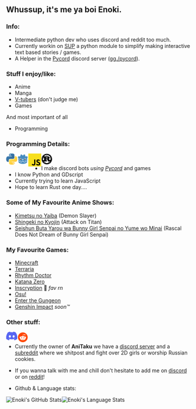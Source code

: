 ## Whussup, it's me ya boi Enoki.

### Info:
- Intermediate python dev who uses discord and reddit too much.
- Currently workin on [SUP](https://github.com/EnokiUN/sup) a python module to simplify making interactive text based stories / games.
- A Helper in the [Pycord](https://github.com/Pycord-Development/pycord) discord server ([gg./pycord](https://discord.gg/pycord)).

### Stuff I enjoy/like:
- Anime 
- Manga 
- [V-tubers](https://c.tenor.com/8emxitJuwBcAAAAd/yorumi-rena-nijisanji.gif) (don't judge me)
- Games

And most important of all
- Programming
### Programming Details:
[<img align=left width=30px src="assets/python-logo.png"/>](https://python.org) [<img align=left width=30px src="assets/Godot_icon.svg.png"/>](https://godotengine.org) [<img align=left width=35px src="assets/2048px-Unofficial_JavaScript_logo_2.svg.png"/>](https://javascript.com) [<img align=left width=30px src="assets/Rust_programming_language_black_logo.svg.png"/>](https://rust-lang.org)
<br>
- I make discord bots *using [Pycord](https://github.com/Pycord-Development/pycord)* and games
- I know Python and GDscript 
- Currently trying to learn JavaScript 
- Hope to learn Rust one day....
### Some of My Favourite Anime Shows:
- [Kimetsu no Yaiba](https://myanimelist.net/anime/38000/Kimetsu_no_Yaiba) (Demon Slayer)
- [Shingeki no Kyojin](https://myanimelist.net/anime/16498/Shingeki_no_Kyojin) (Attack on Titan)
- [Seishun Buta Yarou wa Bunny Girl Senpai no Yume wo Minai](https://myanimelist.net/anime/37450/Seishun_Buta_Yarou_wa_Bunny_Girl_Senpai_no_Yume_wo_Minai) (Rascal Does Not Dream of Bunny Girl Senpai)
### My Favourite Games:
- [Minecraft](https://minecraft.net)
- [Terraria](https://terraria.org)
- [Rhythm Doctor](https://rhythmdr.com/)
- [Katana Zero](https://www.katanazero.com/)
- [Inscryption](https://www.inscryption.com/) 🥇 *fav rn*
- [Osu!](https://osu.ppy.sh)
- [Enter the Gungeon](https://enterthegungeon.com)
- [Genshin Impact](https://genshin.mihoyo.com/m/en/) *soon™*
### Other stuff:
[<img align=left width=30px src="assets/Logo Discord 2021.png"/>][discordserver] [<img align=left width=30px src="assets/free-reddit-logo-icon-2436-thumb.png"/>][subreddit]
<br>
- Currently the owner of **AniTaku** we have a [discord server](discordserver) and a [subreddit](subreddit) where we shitpost and fight over 2D girls or worship Russian cookies.
- If you wanna talk with me and chill don't hesitate to add me on [discord][discord] or on [reddit][reddit]!

- Github & Language stats:
<img align="left" alt="Enoki's GitHub Stats" src="https://github-readme-stats.vercel.app/api?username=EnokiUN&show_icons=true&hide_border=true&theme=tokyonight&include_all_commits=true&count_private=true" />
<img align="left" alt="Enoki's Language Stats" src="https://github-readme-stats.vercel.app/api/top-langs/?username=EnokiUN&hide_border=true&theme=tokyonight" />

[discord]: https://discordapp.com/users/559226493553737740
[discordserver]: https://discord.gg/XHjmKCuRp3
[reddit]: https://www.reddit.com/u/EnokiUN
[subreddit]: https://www.reddit.com/r/AniTaku

